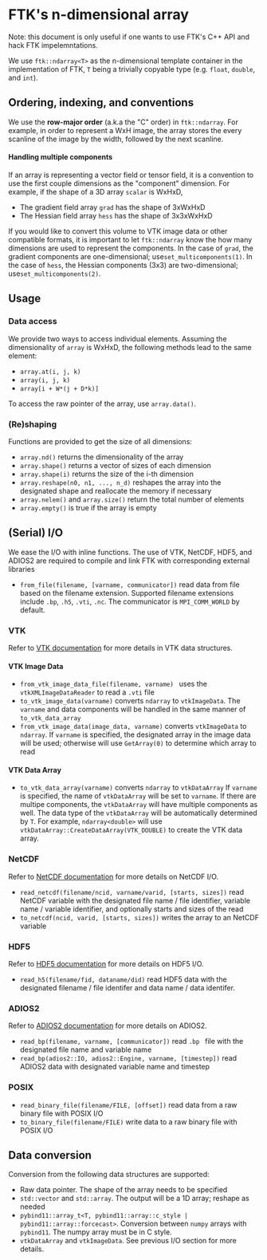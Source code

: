 # FTK's n-dimensional array

Note: this document is only useful if one wants to use FTK's C++ API and hack FTK impelemntations.  

We use `ftk::ndarray<T>` as the n-dimensional template container in the implementation of FTK, `T` being a trivially copyable type (e.g. `float`, `double`, and `int`).   

## Ordering, indexing, and conventions

We use the **row-major order** (a.k.a the "C" order) in  `ftk::ndarray`.  For example, in order to represent a WxH image, the array stores the every scanline of the image by the width, followed by the next scanline.

#### Handling multiple components

If an array is representing a vector field or tensor field, it is a convention to use the first couple dimensions as the "component" dimension.  For example, if the shape of a 3D array `scalar` is WxHxD,

* The gradient field array `grad` has the shape of 3xWxHxD
* The Hessian field array `hess` has the shape of 3x3xWxHxD

If you would like to convert this volume to VTK image data or other compatible formats, it is important to let `ftk::ndarray` know the how many dimensions are used to represent the components.  In the case of `grad`, the gradient components are one-dimensional; use`set_multicomponents(1)`.  In the case of `hess`, the Hessian components (3x3) are two-dimensional; use`set_multicomponents(2)`. 

## Usage

### Data access

We provide two ways to access individual elements.  Assuming the dimensionality of `array` is WxHxD, the following methods lead to the same element:

* `array.at(i, j, k)`
* `array(i, j, k)`
* `array[i + W*(j + D*k)]`

To access the raw pointer of the array, use `array.data()`.

### (Re)shaping

Functions are provided to get the size of all dimensions:

* `array.nd()` returns the dimensionality of the array
* `array.shape()` returns a vector of sizes of each dimension
* `array.shape(i)` returns the size of the i-th dimension
* `array.reshape(n0, n1, ..., n_d)` reshapes the array into the designated shape and reallocate the memory if necessary
* `array.nelem()` and `array.size()` return the total number of elements
* `array.empty()` is true if the array is empty

## (Serial) I/O

We ease the I/O with inline functions.  The use of VTK, NetCDF, HDF5, and ADIOS2 are required to compile and link FTK with corresponding external libraries

* `from_file(filename, [varname, communicator])` read data from file based on the filename extension.  Supported filename extensions include `.bp`, `.h5`, `.vti`, `.nc`.   The communicator is `MPI_COMM_WORLD` by default.

### VTK

Refer to [VTK documentation](https://vtk.org/documentation/) for more details in VTK data structures.

#### VTK Image Data

* `from_vtk_image_data_file(filename, varname) ` uses the `vtkXMLImageDataReader` to read a `.vti` file
* `to_vtk_image_data(varname)` converts `ndarray` to `vtkImageData`.  The `varname` and data components will be handled in the same manner of `to_vtk_data_array`
* `from_vtk_image_data(image_data, varname)` converts `vtkImageData` to `ndarray`.  If `varname` is specified, the designated array in the image data will be used; otherwise will use  `GetArray(0)` to determine which array to read

#### VTK Data Array

* `to_vtk_data_array(varname)` converts `ndarray` to `vtkDataArray`  If `varname` is specified, the name of `vtkDataArray` will be set to `varname`.   If there are multipe components, the  `vtkDataArray` will have multiple components as well.  The data type of the `vtkDataArray` will be automatically determined by `T`.  For example, `ndarray<double>` will use `vtkDataArray::CreateDataArray(VTK_DOUBLE)` to create the VTK data array.  

### NetCDF

Refer to [NetCDF documentation](https://www.unidata.ucar.edu/software/netcdf/docs/netcdf_documentation.html) for more details on NetCDF I/O. 

* `read_netcdf(filename/ncid, varname/varid, [starts, sizes])` read NetCDF variable with the designated file name / file identifier, variable name / variable identifier, and optionally starts and sizes of the read
* `to_netcdf(ncid, varid, [starts, sizes])` writes the array to an NetCDF variable

### HDF5

Refer to [HDF5 documentation](https://support.hdfgroup.org/HDF5/doc/) for more details on HDF5 I/O.

* `read_h5(filename/fid, dataname/did)` read HDF5 data with the designated filename / file identifer and data name / data identifer. 

### ADIOS2

Refer to [ADIOS2 documentation](https://adios2.readthedocs.io/en/latest/) for more details on ADIOS2.

* `read_bp(filename, varname, [communicator])` read `.bp ` file with the designated file name and variable name
* `read_bp(adios2::IO, adios2::Engine, varname, [timestep])` read ADIOS2 data with designated variable name and timestep

### POSIX

* `read_binary_file(filename/FILE, [offset])` read data from a raw binary file with POSIX I/O
* `to_binary_file(filename/FILE)` write data to a raw binary file with POSIX I/O

## Data conversion

Conversion from the following data structures are supported:

* Raw data pointer.  The shape of the array needs to be specified 
* `std::vector` and `std::array`.  The output will be a 1D array; reshape as needed
* `pybind11::array_t<T, pybind11::array::c_style | pybind11::array::forcecast>`.  Conversion between `numpy` arrays with `pybind11`.  The numpy array must be in C style.
* `vtkDataArray` and `vtkImageData`. See previous I/O section for more details.



